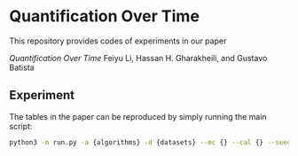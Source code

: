 # Quantification Over Time

This repository provides codes of experiments in our paper 

*Quantification Over Time*
Feiyu Li, Hassan H. Gharakheili, and Gustavo Batista

## Experiment

The tables in the paper can be reproduced by simply running the main script:

```bash
python3 -m run.py -a {algorithms} -d {datasets} --mc {} --cal {} --seeds {seeds}
